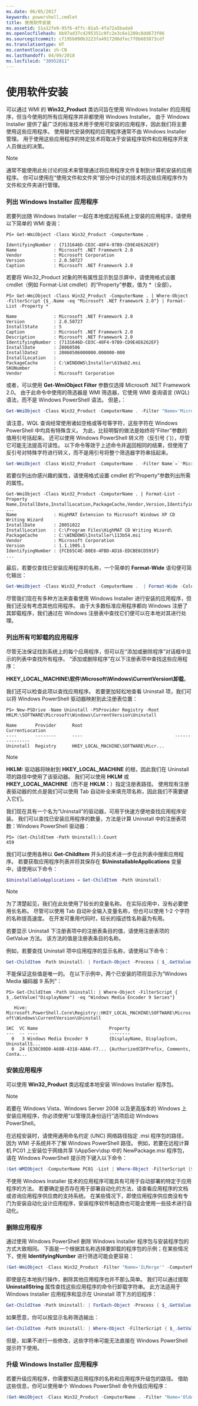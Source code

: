 ```yaml
---
ms.date: 06/05/2017
keywords: powershell,cmdlet
title: 使用软件安装
ms.assetid: 51a12fe9-95f6-4ffc-81a5-4fa72a5bada9
ms.openlocfilehash: bb97ad37c4295351c0fc2e3c6e1209c8dd673f06
ms.sourcegitcommit: cf195b090b3223fa4917206dfec7f0b603873cdf
ms.translationtype: HT
ms.contentlocale: zh-CN
ms.lasthandoff: 04/09/2018
ms.locfileid: "30952811"
---
```

# <a name="working-with-software-installations"></a>使用软件安装

可以通过 WMI 的 **Win32_Product** 类访问旨在使用 Windows Installer 的应用程序，但当今使用的所有应用程序并非都使用 Windows Installer。 由于 Windows Installer 提供了最广泛的标准技术用于使用可安装的应用程序，因此我们将主要使用这些应用程序。 使用替代安装例程的应用程序通常不由 Windows Installer 管理。 用于使用这些应用程序的特定技术将取决于安装程序软件和应用程序开发人员做出的决策。

> [!NOTE]
> 通常不能使用此处讨论的技术来管理通过将应用程序文件复制到计算机安装的应用程序。 你可以使用在“使用文件和文件夹”部分中讨论的技术将这些应用程序作为文件和文件夹进行管理。

### <a name="listing-windows-installer-applications"></a>列出 Windows Installer 应用程序

若要列出随 Windows Installer 一起在本地或远程系统上安装的应用程序，请使用以下简单的 WMI 查询：

```
PS> Get-WmiObject -Class Win32_Product -ComputerName .

IdentifyingNumber : {7131646D-CD3C-40F4-97B9-CD9E4E6262EF}
Name              : Microsoft .NET Framework 2.0
Vendor            : Microsoft Corporation
Version           : 2.0.50727
Caption           : Microsoft .NET Framework 2.0
```

若要将 Win32_Product 对象的所有属性显示到显示屏中，请使用格式设置 cmdlet（例如 Format-List cmdlet）的“Property”参数，值为 \*（全部）。

```
PS> Get-WmiObject -Class Win32_Product -ComputerName . | Where-Object -FilterScript {$_.Name -eq "Microsoft .NET Framework 2.0"} | Format-List -Property *

Name              : Microsoft .NET Framework 2.0
Version           : 2.0.50727
InstallState      : 5
Caption           : Microsoft .NET Framework 2.0
Description       : Microsoft .NET Framework 2.0
IdentifyingNumber : {7131646D-CD3C-40F4-97B9-CD9E4E6262EF}
InstallDate       : 20060506
InstallDate2      : 20060506000000.000000-000
InstallLocation   :
PackageCache      : C:\WINDOWS\Installer\619ab2.msi
SKUNumber         :
Vendor            : Microsoft Corporation
```

或者，可以使用 **Get-WmiObject Filter** 参数仅选择 Microsoft .NET Framework 2.0。 由于此命令中使用的筛选器是 WMI 筛选器，它使用 WMI 查询语言 (WQL) 语法，而不是 Windows PowerShell 语法。 但是，：

```powershell
Get-WmiObject -Class Win32_Product -ComputerName . -Filter "Name='Microsoft .NET Framework 2.0'"| Format-List -Property *
```

请注意，WQL 查询经常使用诸如空格或等号等字符，这些字符在 Windows PowerShell 中均具有特殊含义。 为此，比较明智的做法是始终将“Filter”参数的值用引号括起来。 还可以使用 Windows PowerShell 转义符（反引号 (\`)），尽管它可能无法提高可读性。 以下命令等效于上述命令并返回相同的结果，但使用了反引号对特殊字符进行转义，而不是用引号将整个筛选器字符串括起来。

```powershell
Get-WmiObject -Class Win32_Product -ComputerName . -Filter Name`=`'Microsoft` .NET` Framework` 2.0`' | Format-List -Property *
```

若要仅列出你感兴趣的属性，请使用格式设置 cmdlet 的“Property”参数列出所需的属性。

```
Get-WmiObject -Class Win32_Product -ComputerName . | Format-List -Property Name,InstallDate,InstallLocation,PackageCache,Vendor,Version,IdentifyingNumber
...
Name              : HighMAT Extension to Microsoft Windows XP CD Writing Wizard
InstallDate       : 20051022
InstallLocation   : C:\Program Files\HighMAT CD Writing Wizard\
PackageCache      : C:\WINDOWS\Installer\113b54.msi
Vendor            : Microsoft Corporation
Version           : 1.1.1905.1
IdentifyingNumber : {FCE65C4E-B0E8-4FBD-AD16-EDCBE6CD591F}
...
```

最后，若要仅查找已安装应用程序的名称，一个简单的 **Format-Wide** 语句便可简化输出：

```powershell
Get-WmiObject -Class Win32_Product -ComputerName .  | Format-Wide -Column 1
```

尽管我们现在有多种方法来查看使用 Windows Installer 进行安装的应用程序，但我们还没有考虑其他应用程序。 由于大多数标准应用程序都向 Windows 注册了其卸载程序，我们通过在 Windows 注册表中查找它们便可以在本地对其进行处理。

### <a name="listing-all-uninstallable-applications"></a>列出所有可卸载的应用程序

尽管无法保证找到系统上的每个应用程序，但可以在“添加或删除程序”对话框中显示的列表中查找所有程序。 “添加或删除程序”在以下注册表项中查找这些应用程序：

**HKEY_LOCAL_MACHINE\\软件\\Microsoft\\Windows\\CurrentVersion\\卸载**。

我们还可以检查此项以查找应用程序。 若要更加轻松地查看 Uninstall 项，我们可以将 Windows PowerShell 驱动器映射到此注册表位置：

```
PS> New-PSDrive -Name Uninstall -PSProvider Registry -Root HKLM:\SOFTWARE\Microsoft\Windows\CurrentVersion\Uninstall

Name       Provider      Root                                   CurrentLocation
----       --------      ----                                   ---------------
Uninstall  Registry      HKEY_LOCAL_MACHINE\SOFTWARE\Micr...
```

> [!NOTE]
> **HKLM:** 驱动器将映射到 **HKEY_LOCAL_MACHINE** 的根，因此我们在 Uninstall 项的路径中使用了该驱动器。 我们可以使用 **HKLM** 或 **HKEY_LOCAL_MACHINE**（而不是 **HKLM：**）指定注册表路径。 使用现有注册表驱动器的优点是我们可以使用 Tab 自动补全来填充项名称，因此我们不需要键入它们。

我们现在具有一个名为“Uninstall”的驱动器，可用于快速方便地查找应用程序安装。 我们可以查找已安装应用程序的数量，方法是计算 Uninstall 中的注册表项数：Windows PowerShell 驱动器：

```
PS> (Get-ChildItem -Path Uninstall:).Count
459
```

我们可以使用各种以 **Get-ChildItem** 开头的技术进一步在此列表中搜索应用程序。 若要获取应用程序列表并将其保存在 **$UninstallableApplications** 变量中，请使用以下命令：

```powershell
$UninstallableApplications = Get-ChildItem -Path Uninstall:
```

> [!NOTE]
> 为了清楚起见，我们在此处使用了较长的变量名称。 在实际应用中，没有必要使用长名称。 尽管可以使用 Tab 自动补全输入变量名称，但也可以使用 1-2 个字符的名称提高速度。 在开发可重用代码时，较长的描述性名称最为有用。

若要显示 Uninstall 下注册表项中的注册表条目的值，请使用注册表项的 GetValue 方法。 该方法的值是注册表条目的名称。

例如，若要查找 Uninstall 项中应用程序的显示名称，请使用以下命令：

```powershell
Get-ChildItem -Path Uninstall: | ForEach-Object -Process { $_.GetValue('DisplayName') }
```

不能保证这些值是唯一的。 在以下示例中，两个已安装的项将显示为“Windows Media 编码器 9 系列”：

```
PS> Get-ChildItem -Path Uninstall: | Where-Object -FilterScript { $_.GetValue("DisplayName") -eq "Windows Media Encoder 9 Series"}

   Hive: Microsoft.PowerShell.Core\Registry::HKEY_LOCAL_MACHINE\SOFTWARE\Micros
oft\Windows\CurrentVersion\Uninstall

SKC  VC Name                           Property
---  -- ----                           --------
  0   3 Windows Media Encoder 9        {DisplayName, DisplayIcon, UninstallS...
  0  24 {E38C00D0-A68B-4318-A8A6-F7... {AuthorizedCDFPrefix, Comments, Conta...
```

### <a name="installing-applications"></a>安装应用程序

可以使用 **Win32_Product** 类远程或本地安装 Windows Installer 程序包。

> [!NOTE]
> 若要在 Windows Vista、Windows Server 2008 以及更高版本的 Windows 上安装应用程序，你必须使用“以管理员身份运行”选项启动 Windows PowerShell。

在远程安装时，请使用通用命名约定 (UNC) 网络路径指定 .msi 程序包的路径，因为 WMI 子系统并不了解 Windows PowerShell 路径。 例如，若要在远程计算机 PC01 上安装位于网络共享 \\\\AppServ\\dsp 中的 NewPackage.msi 程序包，请在 Windows PowerShell 提示符下键入以下命令：

```powershell
(Get-WMIObject -ComputerName PC01 -List | Where-Object -FilterScript {$_.Name -eq 'Win32_Product'}).Install(\\AppSrv\dsp\NewPackage.msi)
```

不使用 Windows Installer 技术的应用程序可能具有可用于自动部署的特定于应用程序的方法。 若要确定是否存在用于部署自动化的方法，请查看应用程序的文档或咨询应用程序供应商的支持系统。 在某些情况下，即使应用程序供应商没有专门为安装自动化设计应用程序，安装程序软件制造商也可能会使用一些技术进行自动化。

### <a name="removing-applications"></a>删除应用程序

通过使用 Windows PowerShell 删除 Windows Installer 程序包与安装程序包的方式大致相同。 下面是一个根据其名称选择要卸载的程序包的示例；在某些情况下，使用 **IdentifyingNumber** 进行筛选可能会更容易：

```powershell
(Get-WmiObject -Class Win32_Product -Filter "Name='ILMerge'" -ComputerName . ).Uninstall()
```

即使是在本地执行操作，删除其他应用程序也并不那么简单。 我们可以通过提取 **UninstallString** 属性查找这些应用程序的命令行卸载字符串。 此方法适用于 Windows Installer 应用程序和显示在 Uninstall 项下方的旧程序：

```powershell
Get-ChildItem -Path Uninstall: | ForEach-Object -Process { $_.GetValue('UninstallString') }
```

如果愿意，你可以按显示名称筛选输出：

```powershell
Get-ChildItem -Path Uninstall: | Where-Object -FilterScript { $_.GetValue('DisplayName') -like 'Win*'} | ForEach-Object -Process { $_.GetValue('UninstallString') }
```

但是，如果不进行一些修改，这些字符串可能无法直接在 Windows PowerShell 提示符下使用。

### <a name="upgrading-windows-installer-applications"></a>升级 Windows Installer 应用程序

若要升级应用程序，你需要知道应用程序的名称和应用程序升级包的路径。 借助这些信息，你可以使用单个 Windows PowerShell 命令升级应用程序：

```powershell
(Get-WmiObject -Class Win32_Product -ComputerName . -Filter "Name='OldAppName'").Upgrade(\\AppSrv\dsp\OldAppUpgrade.msi)
```